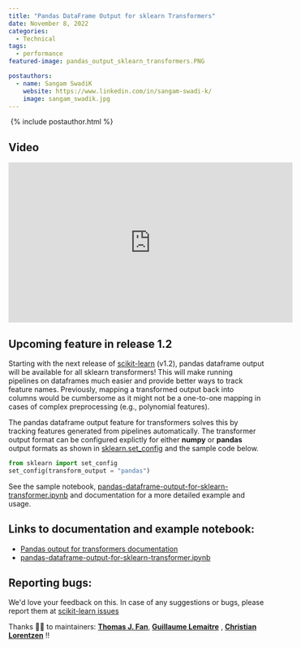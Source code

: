 ```yaml
---
title: "Pandas DataFrame Output for sklearn Transformers"
date: November 8, 2022
categories:
  - Technical
tags:
  - performance
featured-image: pandas_output_sklearn_transformers.PNG

postauthors:
  - name: Sangam SwadiK
    website: https://www.linkedin.com/in/sangam-swadi-k/
    image: sangam_swadik.jpg 
---
```


<div>
  <img src="/assets/images/posts_images/{{ page.featured-image }}" alt="">
  {% include postauthor.html %}
</div>

## Video
<iframe width="560" height="315" src="https://www.youtube.com/embed/5bCg8VfX2x8" title="Pandas DataFrame Output for sklearn Transformers" frameborder="0" allow="accelerometer; autoplay; clipboard-write; encrypted-media; gyroscope; picture-in-picture" allowfullscreen></iframe>

## Upcoming feature in release 1.2
Starting with the next release of [scikit-learn](https://github.com/scikit-learn/scikit-learn) (v1.2), pandas dataframe output will be available for all sklearn transformers! This will make running pipelines on dataframes much easier and provide better ways to track feature names. Previously, mapping a transformed output back into columns would be cumbersome as it might not be a one-to-one mapping in cases of complex preprocessing (e.g., polynomial features).

The pandas dataframe output feature for transformers solves this by tracking features generated from pipelines automatically. The transformer output format can be configured explictly for either **numpy** or **pandas** output formats as shown in [sklearn.set_config](https://scikit-learn.org/dev/modules/generated/sklearn.set_config.html#sklearn.set_config) and the sample code below.
```python
from sklearn import set_config
set_config(transform_output = "pandas")
```

See the sample notebook, [pandas-dataframe-output-for-sklearn-transformer.ipynb](https://github.com/scikit-learn/blog/blob/main/assets/notebooks/sklearn-pandas-df-output.ipynb) and documentation for a more detailed example and usage.

## Links to documentation and example notebook:
- [Pandas output for transformers documentation](https://scikit-learn.org/dev/auto_examples/miscellaneous/plot_set_output.html#sphx-glr-auto-examples-miscellaneous-plot-set-output-py) 
- [pandas-dataframe-output-for-sklearn-transformer.ipynb](https://github.com/scikit-learn/blog/blob/main/assets/notebooks/sklearn-pandas-df-output.ipynb)


## Reporting bugs:
We'd love your feedback on this. In case of any suggestions or bugs, please report them at
[scikit-learn issues](https://github.com/scikit-learn/scikit-learn/issues)

Thanks 🙏🏾 to maintainers: [**Thomas J. Fan**](https://github.com/thomasjpfan), [**Guillaume Lemaitre**](https://github.com/glemaitre) , [**Christian Lorentzen**](https://github.com/lorentzenchr) !!